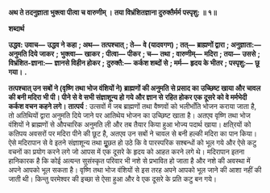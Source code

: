 **अथ ते तदनुज्ञाता भुक्त्वा पीत्वा च वारुणीम् ।** **तया विभ्रंशितज्ञाना दुरुक्तैर्मर्म पस्पृशु: ॥ १॥** 

**शब्दार्थ** 

**उद्धव: उवाच—** **उद्धव ने कहा** **; अथ—** **तत्पश्चात्** **; ते—** **वे (यादवगण)** **; तत्—** **ब्राह्मणों द्वारा** **; अनुज्ञाता:—** **अनुमति दिये जाकर** **;** **भुक्त्वा—** **खाकर** **; पीत्वा—** **पीकर** **; च—** **तथा** **; वारुणीम्—** **मदिरा** **; तया—** **उससे** **; विभ्रंशित-ज्ञाना:—** **ज्ञानसे विहीन होकर** **;** **दुरुक्तै:—** **कर्कश शब्दों से** **; मर्म—** **हृदय के भीतर** **; पस्पृशु:—** **छू गया।** **.** 

**तत्पश्चात् उन सबों ने (वृष्णि तथा भोज वंशियों ने) ब्राह्मणों की अनुमति से प्रसाद का** **उच्छिष्ट खाया और चावल की बनी मदिरा भी पी। पीने से वे सभी संज्ञाशून्य हो गये और ज्ञान से** **रहित होकर एक दूसरे को वे मर्मभेदी कर्कश वचन कहने लगे।** **तात्पर्य** : उत्सवों में जब ब्राह्मणों तथा वैष्णवों को भलीभाँति भोजन कराया जाता है, तो अतिथियों द्वारा अनुमति दिये जाने पर आतिथेय भोजन का उच्छिष्ट खाता है। अतएव वृष्णि तथा भोज वंशियों ने ब्राह्मणों से औपचारिक अनुमति ली और तब तैयार किया हुआ भोज्य पदार्थ खाया। क्षति्रयों को कतिपय अवसरों पर मदिरा पीने की छूट है, अतएव उन सबों ने चावल से बनी हल्की मदिरा का पान किया। ऐसे मदिरापान से वे इतने संज्ञाशून्य तथा मूॢछत हो उठे कि वे पारस्परिक सश्बन्धों को भूल गये और ऐसे कटु वचनों का प्रयोग करने लगे जो आपस में एक दूसरे के हृदय को आहत करने लगे थे। मदिरापान इतना हानिकारक है कि कोई अत्यन्त सुसंस्कृत परिवार भी नशे से प्रभावित हो जाता है और नशे की अवस्था में अपने आपको भूल सकता है। वृष्णि तथा भोज वंशियों से इस तरह अपने आपको भूल जाने की आशा नहीं की जाती थी। किन्तु परमेश्वर की इच्छा से ऐसा हुआ और वे एक दूसरे के प्रति कटु बन गये।  